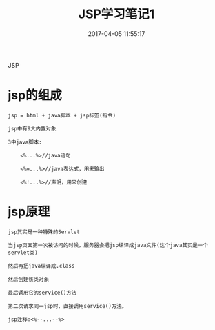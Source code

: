 ﻿---
title: JSP学习笔记1
date: 2017-04-05 11:55:17
tags:
- Web
- JSP
toc: true
---

JSP

<!--more-->

# jsp的组成

	jsp = html + java脚本 + jsp标签(指令)

	jsp中有9大内置对象

	3中java脚本:

		<%...%>//java语句

		<%=...%>//java表达式，用来输出

		<%!...%>//声明，用来创建

# jsp原理

	jsp其实是一种特殊的Servlet

	当jsp页面第一次被访问的时候，服务器会把jsp编译成java文件(这个java其实是一个servlet类)

	然后再把java编译成.class

	然后创建该类对象

	最后调用它的service()方法

	第二次请求同一jsp时，直接调用service()方法。

	jsp注释:<%--...--%>